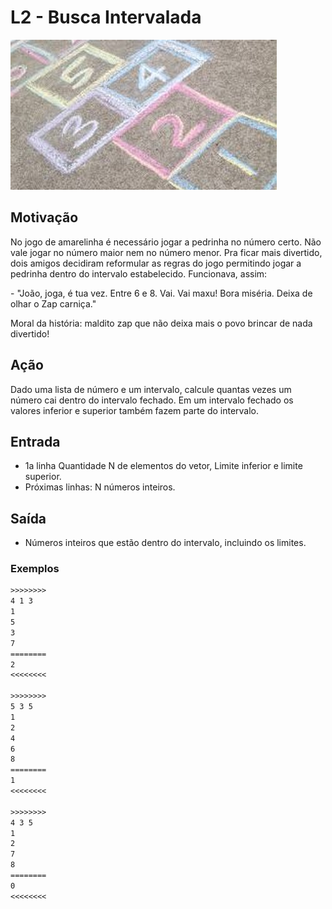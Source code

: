 # L2 - Busca Intervalada

![_](cover.jpg)

[](t.tio)
## Motivação

No jogo de amarelinha é necessário jogar a pedrinha no número certo. Não vale jogar no número maior nem no número menor. Pra ficar mais divertido, dois amigos decidiram reformular as regras do jogo permitindo jogar a pedrinha dentro do intervalo estabelecido. Funcionava, assim:  
  
\- "João, joga, é tua vez. Entre 6 e 8. Vai. Vai maxu! Bora miséria. Deixa de olhar o Zap carniça."  
  
Moral da história: maldito zap que não deixa mais o povo brincar de nada divertido!  

## Ação

Dado uma lista de número e um intervalo, calcule quantas vezes um número cai dentro do intervalo fechado. Em um intervalo fechado os valores inferior e superior também fazem parte do intervalo.  

## Entrada

* 1a linha Quantidade N de elementos do vetor, Limite inferior e limite superior.
* Próximas linhas: N números inteiros.

## Saída

*   Números inteiros que estão dentro do intervalo, incluindo os limites.

### Exemplos

```txt
>>>>>>>>
4 1 3
1
5
3
7
========
2
<<<<<<<<

>>>>>>>>
5 3 5
1
2
4
6
8
========
1
<<<<<<<<

>>>>>>>>
4 3 5
1
2
7
8
========
0
<<<<<<<<
```

